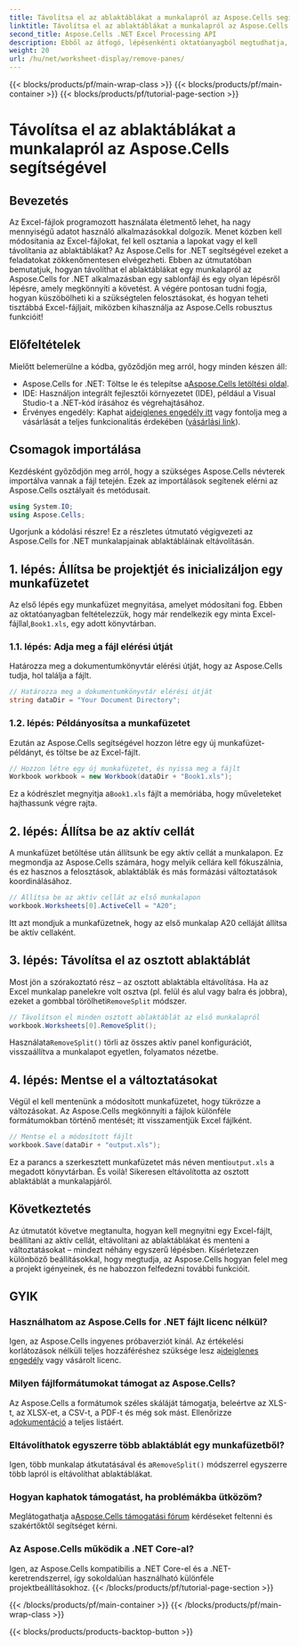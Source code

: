 ```yaml
---
title: Távolítsa el az ablaktáblákat a munkalapról az Aspose.Cells segítségével
linktitle: Távolítsa el az ablaktáblákat a munkalapról az Aspose.Cells segítségével
second_title: Aspose.Cells .NET Excel Processing API
description: Ebből az átfogó, lépésenkénti oktatóanyagból megtudhatja, hogyan távolíthat el ablaktáblákat a munkalapokról az Aspose.Cells for .NET használatával.
weight: 20
url: /hu/net/worksheet-display/remove-panes/
---
```


{{< blocks/products/pf/main-wrap-class >}}
{{< blocks/products/pf/main-container >}}
{{< blocks/products/pf/tutorial-page-section >}}

# Távolítsa el az ablaktáblákat a munkalapról az Aspose.Cells segítségével

## Bevezetés
Az Excel-fájlok programozott használata életmentő lehet, ha nagy mennyiségű adatot használó alkalmazásokkal dolgozik. Menet közben kell módosítania az Excel-fájlokat, fel kell osztania a lapokat vagy el kell távolítania az ablaktáblákat? Az Aspose.Cells for .NET segítségével ezeket a feladatokat zökkenőmentesen elvégezheti. Ebben az útmutatóban bemutatjuk, hogyan távolíthat el ablaktáblákat egy munkalapról az Aspose.Cells for .NET alkalmazásban egy sablonfájl és egy olyan lépésről lépésre, amely megkönnyíti a követést.
A végére pontosan tudni fogja, hogyan küszöbölheti ki a szükségtelen felosztásokat, és hogyan teheti tisztábbá Excel-fájljait, miközben kihasználja az Aspose.Cells robusztus funkcióit!
## Előfeltételek
Mielőtt belemerülne a kódba, győződjön meg arról, hogy minden készen áll:
-  Aspose.Cells for .NET: Töltse le és telepítse a[Aspose.Cells letöltési oldal](https://releases.aspose.com/cells/net/).
- IDE: Használjon integrált fejlesztői környezetet (IDE), például a Visual Studio-t a .NET-kód írásához és végrehajtásához.
-  Érvényes engedély: Kaphat a[ideiglenes engedély itt](https://purchase.aspose.com/temporary-license/) vagy fontolja meg a vásárlását a teljes funkcionalitás érdekében ([vásárlási link](https://purchase.aspose.com/buy)).
## Csomagok importálása
Kezdésként győződjön meg arról, hogy a szükséges Aspose.Cells névterek importálva vannak a fájl tetején. Ezek az importálások segítenek elérni az Aspose.Cells osztályait és metódusait.
```csharp
using System.IO;
using Aspose.Cells;
```
Ugorjunk a kódolási részre! Ez a részletes útmutató végigvezeti az Aspose.Cells for .NET munkalapjainak ablaktábláinak eltávolításán.
## 1. lépés: Állítsa be projektjét és inicializáljon egy munkafüzetet
 Az első lépés egy munkafüzet megnyitása, amelyet módosítani fog. Ebben az oktatóanyagban feltételezzük, hogy már rendelkezik egy minta Excel-fájllal,`Book1.xls`, egy adott könyvtárban.
### 1.1. lépés: Adja meg a fájl elérési útját
Határozza meg a dokumentumkönyvtár elérési útját, hogy az Aspose.Cells tudja, hol találja a fájlt.
```csharp
// Határozza meg a dokumentumkönyvtár elérési útját
string dataDir = "Your Document Directory";
```
### 1.2. lépés: Példányosítsa a munkafüzetet
Ezután az Aspose.Cells segítségével hozzon létre egy új munkafüzet-példányt, és töltse be az Excel-fájlt.
```csharp
// Hozzon létre egy új munkafüzetet, és nyissa meg a fájlt
Workbook workbook = new Workbook(dataDir + "Book1.xls");
```
 Ez a kódrészlet megnyitja a`Book1.xls` fájlt a memóriába, hogy műveleteket hajthassunk végre rajta.
## 2. lépés: Állítsa be az aktív cellát
A munkafüzet betöltése után állítsunk be egy aktív cellát a munkalapon. Ez megmondja az Aspose.Cells számára, hogy melyik cellára kell fókuszálnia, és ez hasznos a felosztások, ablaktáblák és más formázási változtatások koordinálásához.
```csharp
// Állítsa be az aktív cellát az első munkalapon
workbook.Worksheets[0].ActiveCell = "A20";
```
Itt azt mondjuk a munkafüzetnek, hogy az első munkalap A20 celláját állítsa be aktív cellaként.
## 3. lépés: Távolítsa el az osztott ablaktáblát
 Most jön a szórakoztató rész – az osztott ablaktábla eltávolítása. Ha az Excel munkalap panelekre volt osztva (pl. felül és alul vagy balra és jobbra), ezeket a gombbal törölheti`RemoveSplit` módszer.
```csharp
// Távolítson el minden osztott ablaktáblát az első munkalapról
workbook.Worksheets[0].RemoveSplit();
```
 Használata`RemoveSplit()` törli az összes aktív panel konfigurációt, visszaállítva a munkalapot egyetlen, folyamatos nézetbe.
## 4. lépés: Mentse el a változtatásokat
Végül el kell mentenünk a módosított munkafüzetet, hogy tükrözze a változásokat. Az Aspose.Cells megkönnyíti a fájlok különféle formátumokban történő mentését; itt visszamentjük Excel fájlként.
```csharp
// Mentse el a módosított fájlt
workbook.Save(dataDir + "output.xls");
```
 Ez a parancs a szerkesztett munkafüzetet más néven menti`output.xls` a megadott könyvtárban. És voilà! Sikeresen eltávolította az osztott ablaktáblát a munkalapjáról.
## Következtetés
Az útmutatót követve megtanulta, hogyan kell megnyitni egy Excel-fájlt, beállítani az aktív cellát, eltávolítani az ablaktáblákat és menteni a változtatásokat – mindezt néhány egyszerű lépésben. Kísérletezzen különböző beállításokkal, hogy megtudja, az Aspose.Cells hogyan felel meg a projekt igényeinek, és ne habozzon felfedezni további funkcióit.
## GYIK
### Használhatom az Aspose.Cells for .NET fájlt licenc nélkül?  
 Igen, az Aspose.Cells ingyenes próbaverziót kínál. Az értékelési korlátozások nélküli teljes hozzáféréshez szüksége lesz a[ideiglenes engedély](https://purchase.aspose.com/temporary-license/) vagy vásárolt licenc.
### Milyen fájlformátumokat támogat az Aspose.Cells?  
Az Aspose.Cells a formátumok széles skáláját támogatja, beleértve az XLS-t, az XLSX-et, a CSV-t, a PDF-t és még sok mást. Ellenőrizze a[dokumentáció](https://reference.aspose.com/cells/net/) a teljes listáért.
### Eltávolíthatok egyszerre több ablaktáblát egy munkafüzetből?  
 Igen, több munkalap átkutatásával és a`RemoveSplit()` módszerrel egyszerre több lapról is eltávolíthat ablaktáblákat.
### Hogyan kaphatok támogatást, ha problémákba ütközöm?  
 Meglátogathatja a[Aspose.Cells támogatási fórum](https://forum.aspose.com/c/cells/9) kérdéseket feltenni és szakértőktől segítséget kérni.
### Az Aspose.Cells működik a .NET Core-al?  
Igen, az Aspose.Cells kompatibilis a .NET Core-el és a .NET-keretrendszerrel, így sokoldalúan használható különféle projektbeállításokhoz.
{{< /blocks/products/pf/tutorial-page-section >}}

{{< /blocks/products/pf/main-container >}}
{{< /blocks/products/pf/main-wrap-class >}}

{{< blocks/products/products-backtop-button >}}
